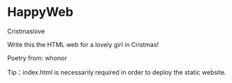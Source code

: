 # HappyWeb
 Cristmaslove

Write this the HTML web for a lovely girl in Cristmas!

Poetry from: whonor

Tip：index.html is necessarily required in order to deploy the static website.